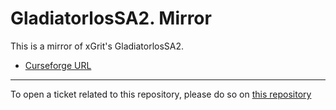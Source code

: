 # GladiatorlosSA2. Mirror

This is a mirror of xGrit's GladiatorlosSA2.

- [Curseforge URL](https://www.curseforge.com/wow/addons/gladiatorlossa2)

----

To open a ticket related to this repository, please do so on [this repository](https://github.com/curseforge-mirror/.github)
